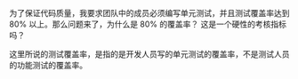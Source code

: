 为了保证代码质量，我要求团队中的成员必须编写单元测试，并且测试覆盖率达到 80% 以上。那么问题来了，为什么是 80% 的覆盖率？ 这是一个硬性的考核指标吗？

这里所说的测试覆盖率，是指的是开发人员写的单元测试的覆盖率，不是测试人员的功能测试的覆盖率。